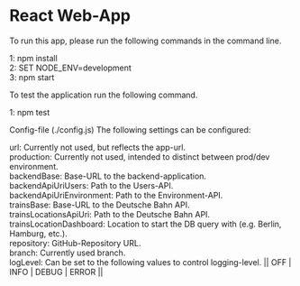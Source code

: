 # React Web-App

To run this app, please run the following commands in the command line.

1: npm install  
2: SET NODE_ENV=development  
3: npm start  
  
To test the application run the following command.

1: npm test

Config-file (./config.js) The following settings can be configured:  

url: Currently not used, but reflects the app-url.  
production: Currently not used, intended to distinct between prod/dev environment.  
backendBase: Base-URL to the backend-application.  
backendApiUriUsers: Path to the Users-API.  
backendApiUriEnvironment: Path to the Environment-API.  
trainsBase: Base-URL to the Deutsche Bahn API.  
trainsLocationsApiUri: Path to the Deutsche Bahn API.  
trainsLocationDashboard: Location to start the DB query with (e.g. Berlin, Hamburg, etc.).  
repository: GitHub-Repository URL.  
branch: Currently used branch.  
logLevel: Can be set to the following values to control logging-level. || OFF | INFO | DEBUG | ERROR ||  